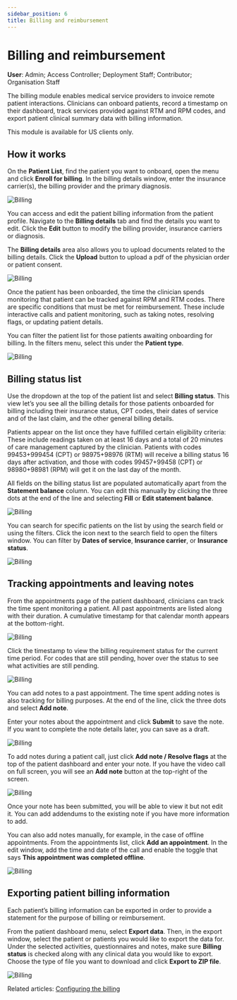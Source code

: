 ```yaml
---
sidebar_position: 6
title: Billing and reimbursement
---
```

# Billing and reimbursement
**User**: Admin; Access Controller; Deployment Staff; Contributor; Organisation Staff

The billing module enables medical service providers to invoice remote patient interactions. Clinicians can onboard patients, record a timestamp on their dashboard, track services provided against RTM and RPM codes, and export patient clinical summary data with billing information. 

This module is available for US clients only.


## How it works

On the **Patient List**, find the patient you want to onboard, open the menu and click **Enroll for billing**. In the billing details window, enter the insurance carrier(s), the billing provider and the primary diagnosis.

![Billing](.assets/Billing01.png)

You can access and edit the patient billing information from the patient profile. Navigate to the **Billing details** tab and find the details you want to edit. Click the **Edit** button to modify the billing provider, insurance carriers or diagnosis. 

The **Billing details** area also allows you to upload documents related to the billing details. Click the **Upload** button to upload a pdf of the physician order or patient consent. 

![Billing](.assets/Billing02.png)

Once the patient has been onboarded, the time the clinician spends monitoring that patient can be tracked against RPM and RTM codes. There are specific conditions that must be met for reimbursement. These include interactive calls and patient monitoring, such as taking notes, resolving flags, or updating patient details. 

You can filter the patient list for those patients awaiting onboarding for billing. In the filters menu, select this under the **Patient type**.

![Billing](.assets/Billing03.png)

## Billing status list

Use the dropdown at the top of the patient list and select **Billing status**. This view let’s you see all the billing details for those patients onboarded for billing including their insurance status, CPT codes, their dates of service and of the last claim, and the other general billing details. 

Patients appear on the list once they have fulfilled certain eligibility criteria: These include readings taken on at least 16 days and a total of 20 minutes of care management captured by the clinician. Patients with codes 99453+999454 (CPT) or 98975+98976 (RTM) will receive a billing status 16 days after activation, and those with codes 99457+99458 (CPT) or 98980+98981 (RPM) will get it on the last day of the month.

All fields on the billing status list are populated automatically apart from the **Statement balance** column. You can edit this manually by clicking the three dots at the end of the line and selecting **Fill** or **Edit statement balance**.

![Billing](.assets/Billing04.png)

You can search for specific patients on the list by using the search field or using the filters. Click the icon next to the search field to open the filters window. You can filter by **Dates of service**, **Insurance carrier**, or **Insurance status**.

![Billing](.assets/Billing05.png)

## Tracking appointments and leaving notes

From the appointments page of the patient dashboard, clinicians can track the time spent monitoring a patient. All past appointments are listed along with their duration. A cumulative timestamp for that calendar month appears at the bottom-right.

![Billing](.assets/Billing06.png)

Click the timestamp to view the billing requirement status for the current time period. For codes that are still pending, hover over the status to see what activities are still pending.

![Billing](.assets/Billing07.png)

You can add notes to a past appointment. The time spent adding notes is also tracking for billing purposes. At the end of the line, click the three dots and select **Add note**.

Enter your notes about the appointment and click **Submit** to save the note. If you want to complete the note details later, you can save as a draft.
 
![Billing](.assets/Billing08.png)

To add notes during a patient call, just click **Add note / Resolve flags** at the top of the patient dashboard and enter your note. If you have the video call on full screen, you will see an **Add note** button at the top-right of the screen.

![Billing](.assets/Billing09.png)

Once your note has been submitted, you will be able to view it but not edit it. You can add addendums to the existing note if you have more information to add.

You can also add notes manually, for example, in the case of offline appointments. From the appointments list, click **Add an appointment**. In the edit window, add the time and date of the call and enable the toggle that says **This appointment was completed offline**.  

![Billing](.assets/Billing10.png)

## Exporting patient billing information

Each patient’s billing information can be exported in order to provide a statement for the purpose of billing or reimbursement.

From the patient dashboard menu, select **Export data**. Then, in the export window, select the patient or patients you would like to export the data for. Under the selected activities, questionnaires and notes, make sure **Billing status** is checked along with any clinical data you would like to export. Choose the type of file you want to download and click **Export to ZIP file**.

![Billing](.assets/Billing11.png)

Related articles: [Configuring the billing](../../admin-portal/managing-deployments/general-settings/configuring-the-billing.md)
